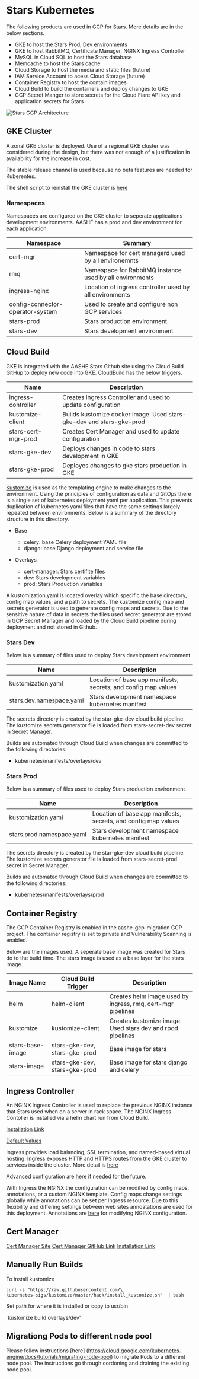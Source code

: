 # Stars Kubernetes

The following products are used in GCP for Stars.  More details are in the below sections.
* GKE to host the Stars Prod, Dev environments
* GKE to host RabbitMQ, Certificate Manager, NGINX Ingress Controller
* MySQL in Cloud SQL to host the Stars database
* Memcache to host the Stars cache
* Cloud Storage to host the media and static files (future)
* IAM Service Account to acess Cloud Storage (future)
* Container Registry to host the contain images
* Cloud Build to build the containers and deploy changes to GKE
* GCP Secret Manger to store secrets for the Cloud Flare API key and application secrets for Stars

![Stars GCP Architecture](aashe.stars.png)

## GKE Cluster

A zonal GKE cluster is deployed.  Use of a regional GKE cluster was considered during the design, but there was not enough of a justification in availability for the increase in cost.

The stable release channel is used because no beta features are needed for Kuberentes.

The shell script to reinstall the GKE cluster is [here](../utils/create-cluster.sh)

### Namespaces
Namespaces are configured on the GKE cluster to seperate applications development environments.  AASHE has a prod and dev environment for each application.

| Namespace                       | Summary                                                 |
|---------------------------------|---------------------------------------------------------|
|cert-mgr                         | Namespace for cert managerd used by all environemnts    |
|rmq                              | Namespace for RabbitMQ instance used by all environments|
|ingress-nginx                    | Location of ingress controller used by all environments |
|config-connector-operator-system | Used to create and configure non GCP services           |
|stars-prod                       | Stars production environment                            | 
|stars-dev                        | Stars development environment                           |

## Cloud Build
GKE is integrated with the AASHE Stars Github site using the Cloud Build GitHup to deploy new code into GKE.  CloudBuild has the below triggers.

| Name                    | Description                                                            |
|-------------------------|------------------------------------------------------------------------|
|ingress-controller       | Creates Ingress Controller and used to update configuration            |
|kustomize-client         | Builds kustomize docker image.  Used stars-gke-dev and stars-gke-prod  |
|stars-cert-mgr-prod      | Creates Cert Manager and used to update configuration                  |
|stars-gke-dev            | Deploys changes in code to stars development in GKE                    |
|stars-gke-prod           | Deployes changes to gke stars production in GKE                        |

[Kustomize](https://kubernetes.io/docs/tasks/manage-kubernetes-objects/kustomization/) is used as the templating engine to make changes to the environment.  Using the principles of configuration as data and GitOps there is a single set of kubernetes deployment yaml per application.  This prevents duplication of kubernetes yaml files that have the same settings largely repeated between environments.  Below is a summary of the directory structure in this directory.

* Base
   * celery: base Celery deployment YAML file
   * django: base Django deployment and service file

* Overlays
  * cert-manager: Stars certifite files
  * dev: Stars development variables
  * prod: Stars Production variables

A kustomization.yaml is located overlay which specific the base directory, config map values, and a path to secrets.  The kustomize config map and secrets generator is used to generate config maps and secrets.  Due to the sensitive nature of data in secrets the files used secret generator are stored in GCP Secret Manager and loaded by the Cloud Build pipeline during deployment and not stored in Github.

### Stars Dev

Below is a summary of files used to deploy Stars development environment

| Name                    | Description                                                            |
|-------------------------|------------------------------------------------------------------------|
|kustomization.yaml       | Location of base app manifests, secrets, and config map values         |
|stars.dev.namespace.yaml | Stars development namespace kubernetes manifest                        |

The secrets directory is created by the star-gke-dev cloud build pipeline.  The kustomize secrets generator file is loaded from stars-secret-dev secret in Secret Manager.  

Builds are automated through Cloud Build when changes are committed to the following directories:
* kubernetes/manifests/overlays/dev

### Stars Prod

Below is a summary of files used to deploy Stars production environment

| Name                    | Description                                                            |
|-------------------------|------------------------------------------------------------------------|
|kustomization.yaml       | Location of base app manifests, secrets, and config map values         |
|stars.prod.namespace.yaml | Stars development namespace kubernetes manifest                        |

The secrets directory is created by the star-gke-dev cloud build pipeline.  The kustomize secrets generator file is loaded from stars-secret-prod secret in Secret Manager.  

Builds are automated through Cloud Build when changes are committed to the following directories:
* kubernetes/manifests/overlays/prod


## Container Registry

The GCP Container Registry is enabled in the aashe-gcp-migration GCP project.  The container registry is set to private and Vulnerability Scanning is enabled.

Below are the images used.  A seperate base image was created for Stars do to the build time.  The stars image is used as a base layer for the stars image.

| Image Name     | Cloud Build Trigger | Description                                                 |
|----------------|------------------|----------------------------------------------------------------|
|helm            | helm-client      | Creates helm image used by ingress, rmq, cert-mgr pipelines    |
|kustomize       | kustomize-client | Creates kustomize image.  Used stars dev and rpod pipelines    |
|stars-base-image| stars-gke-dev, stars-gke-prod | Base image for stars                              |
|stars-image     | stars-gke-dev, stars-gke-prod | Base image for stars django and celery            |

## Ingress Controller
An NGINX Ingress Controller is used to replace the previous NGINX instance that Stars used when on a server in rack space.  The NGINX Ingress Contoller is installed via a helm chart run from Cloud Build.

[Installation Link](https://docs.nginx.com/nginx-ingress-controller/configuration/global-configuration/configmap-resource/#using-configmap)

[Default Values](https://nginx.org/en/docs/http/ngx_http_proxy_module.html?&_ga=2.262455436.1488070266.1606851969-754510161.1606169995#proxy_buffers)

Ingress provides load balancing, SSL termination, and named-based virtual hosting. Ingress exposes HTTP and HTTPS routes from the GKE cluster to services inside the cluster.  More detail is [here](https://kubernetes.io/docs/concepts/services-networking/ingress/)

Advanced configuration are [here](https://github.com/nginxinc/kubernetes-ingress/tree/v1.9.1/examples-of-custom-resources) if needed for the future.

With Ingress the NGINX the configuration can be modified by config maps, annotations, or a custom NGINX template.  Config maps change settings globally while annotations can be set per Ingress resource.  Due to this flexibility and differing settings between web sites annoatations are used for this deployment.  Annotations are [here](https://kubernetes.github.io/ingress-nginx/user-guide/nginx-configuration/annotations/) for modifying NGINX configuration.

## Cert Manager

[Cert Manager Site](https://cert-manager.io/docs/)
[Cert Manager GitHub Link](https://github.com/jetstack/cert-manager)
[Installation Link](https://cert-manager.io/docs/installation/kubernetes/)

## Manually Run Builds

To install kustomize
```
curl -s "https://raw.githubusercontent.com/\
kubernetes-sigs/kustomize/master/hack/install_kustomize.sh"  | bash
```
Set path for where it is installed or copy to usr/bin

`kustomize build overlays/dev'

## Migrationg Pods to different node pool

Please follow instructions [here] (https://cloud.google.com/kubernetes-engine/docs/tutorials/migrating-node-pool) to migrate Pods to a different node pool.  The instructions go through cordoning and draining the existing node pool.

